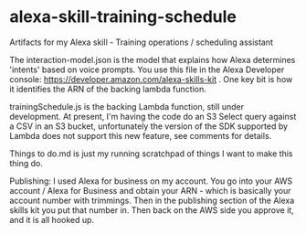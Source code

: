 # alexa-skill-training-schedule
Artifacts for my Alexa skill - Training operations / scheduling assistant

The interaction-model.json is the model that explains how Alexa determines 'intents' based on voice prompts.  You use this file in the Alexa Developer console:  https://developer.amazon.com/alexa-skills-kit .  One key bit is how it identifies the ARN of the backing lambda function.

trainingSchedule.js is the backing Lambda function, still under development.  At present, I'm having the code do an S3 Select query against a CSV in an S3 bucket, unfortunately the version of the SDK supported by Lambda does not support this new feature, see comments for details.

Things to do.md is just my running scratchpad of things I want to make this thing do.

Publishing:  I used Alexa for business on my account.  You go into your AWS account / Alexa for Business and obtain your ARN - which is basically your account number with trimmings.  Then in the publishing section of the Alexa skills kit you put that number in.  Then back on the AWS side you approve it, and it is all hooked up.
